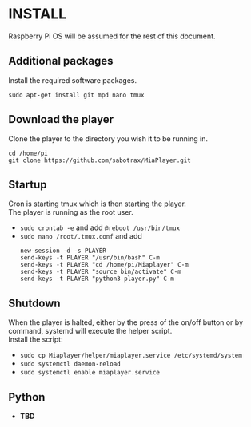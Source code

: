 # INSTALL

Raspberry Pi OS will be assumed for the rest of this document.

## Additional packages

Install the required software packages. 
```console
sudo apt-get install git mpd nano tmux
```

## Download the player

Clone the player to the directory you wish it to be running in.
```
cd /home/pi
git clone https://github.com/sabotrax/MiaPlayer.git
```

## Startup

Cron is starting tmux which is then starting the player.  
The player is running as the root user.

- ``` sudo crontab -e ``` and add ``` @reboot /usr/bin/tmux ```
- ``` sudo nano /root/.tmux.conf ``` and add
  ```
  new-session -d -s PLAYER
  send-keys -t PLAYER "/usr/bin/bash" C-m
  send-keys -t PLAYER "cd /home/pi/Miaplayer" C-m
  send-keys -t PLAYER "source bin/activate" C-m
  send-keys -t PLAYER "python3 player.py" C-m
  ```

## Shutdown

When the player is halted, either by the press of the on/off button or by command, systemd will execute the helper script.  
Install the script:

- ``` sudo cp Miaplayer/helper/miaplayer.service /etc/systemd/system ```
- ``` sudo systemctl daemon-reload ```
- ``` sudo systemctl enable miaplayer.service ```

## Python

- **TBD**
